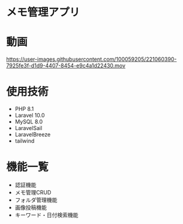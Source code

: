 # メモ管理アプリ

# 動画
https://user-images.githubusercontent.com/100059205/221060390-7925fe3f-d1d9-4407-8454-e9c4a1d22430.mov

# 使用技術
* PHP 8.1
* Laravel 10.0
* MySQL 8.0
* LaravelSail
* LaravelBreeze
* tailwind

# 機能一覧
* 認証機能
* メモ管理CRUD
* フォルダ管理機能
* 画像投稿機能
* キーワード・日付検索機能

